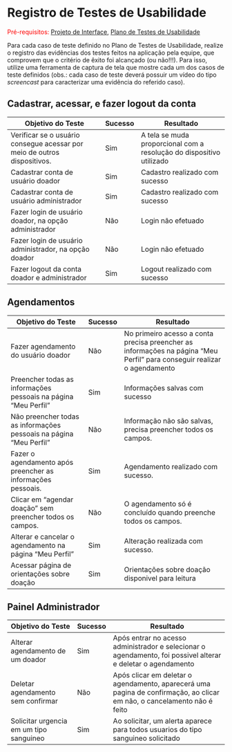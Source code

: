 # Registro de Testes de Usabilidade

<span style="color:red">Pré-requisitos: <a href="3-Projeto de Interface.md"> Projeto de Interface</a></span>, <a href="10-Plano de Testes de Usabilidade.md"> Plano de Testes de Usabilidade</a>

Para cada caso de teste definido no Plano de Testes de Usabilidade, realize o registro das evidências dos testes feitos na aplicação pela equipe, que comprovem que o critério de êxito foi alcançado (ou não!!!). Para isso, utilize uma ferramenta de captura de tela que mostre cada um dos casos de teste definidos (obs.: cada caso de teste deverá possuir um vídeo do tipo _screencast_ para caracterizar uma evidência do referido caso).

## Cadastrar, acessar, e fazer logout da conta 
|Objetivo do Teste    | Sucesso | Resultado |
|------|-----------------------------------------|----|
| Verificar se o usuário consegue acessar por meio de outros dispositivos. |Sim | A tela se muda proporcional com a resolução do dispositivo utilizado|
| Cadastrar conta de usuário doador | Sim | Cadastro realizado com sucesso |
| Cadastrar conta de usuário administrador | Sim | Cadastro realizado com sucesso |
| Fazer login de usuário doador, na opção administrador | Não | Login não efetuado |
| Fazer login de usuário administrador, na opção doador | Não | Login não efetuado |
| Fazer logout da conta doador e administrador | Sim | Logout realizado com sucesso |

## Agendamentos 
|Objetivo do Teste    | Sucesso | Resultado |
|------|-----------------------------------------|----|
|Fazer agendamento do usuário doador |Não| No primeiro acesso a conta precisa preencher as informações na página “Meu Perfil” para conseguir realizar o agendamento| 
| Preencher todas as informações pessoais na página “Meu Perfil” | Sim | Informações salvas com sucesso |
| Não preencher todas as informações pessoais na página “Meu Perfil” | Não | Informação não são salvas, precisa preencher todos os campos.
| Fazer o agendamento após preencher as informações pessoais. | Sim | Agendamento realizado com sucesso. |
| Clicar em “agendar doação” sem preencher todos os campos. | Não | O agendamento só é concluído quando preenche todos os campos. | 
| Alterar e cancelar o agendamento na página “Meu Perfil” | Sim | Alteração realizada com sucesso. |
| Acessar página de orientações sobre doação | Sim | Orientações sobre doação disponivel para leitura | 

## Painel Administrador 
|Objetivo do Teste    | Sucesso | Resultado |
|------|-----------------------------------------|----|
|Alterar agendamento de um doador |Sim| Após entrar no acesso administrador e selecionar o agendamento, foi possivel alterar e deletar o agendamento|
|Deletar agendamento sem confirmar |Não| Após clicar em deletar o agendamento, aparecerá uma pagina de confirmação, ao clicar em não, o cancelamento não é feito| 
|Solicitar urgencia em um tipo sanguineo |Sim| Ao solicitar, um alerta aparece para todos usuarios do tipo sanguineo solicitado| 
